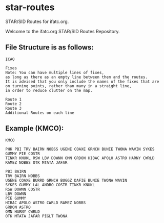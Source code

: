 # star-routes
STAR/SID Routes for ifatc.org.

Welcome to the ifatc.org STAR/SID Routes Repository.

File Structure is as follows:
---
```
ICAO

Fixes
Note: You can have multiple lines of fixes, 
as long as there as an empty line between them and the routes.
It is advised that you only include the names of the fixes that are
on turning points, rather than many in a straight line,
in order to reduce clutter on the map.

Route 1
Route 2
Route 3
Additional Routes on each line
```

Example (KMCO):
---
```
KMCO

PHK PBI TRV BAIRN NOBSS UGENE COAXE GRNCH BUNIE TWONA WAVIN SYKES GUMMY PIE COSTR
TINKR KNUKL RSW LBV DOWNN OMN GRDON HIBAC APOLO ASTRO HARNY CWRLD RAMEZ NOBBS OTK MTATA JAFAR 

PBI BAIRN
TRV BAIRN NOBBS
UGENE COAXE BURRD GRNCH BUGGZ DAFIE BUNIE TWONA WAVIN
SYKES GUMMY LAL ANDRO COSTR TINKR KNUKL
RSW DOWNN COSTR
LBV DOWNN
PIE GUMMY
HIBAC APOLO ASTRO CWRLD RAMEZ NOBBS
GRDON ASTRO
OMN HARNY CWRLD
OTK MTATA JAFAR PIGLT TWONA
```
